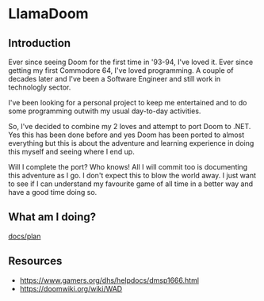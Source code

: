 # LlamaDoom

## Introduction
Ever since seeing Doom for the first time in '93-94, I've loved it. Ever since getting my first Commodore 64, I've loved programming. A couple of decades later and I've been a Software Engineer and still work in technologly sector.

I've been looking for a personal project to keep me entertained and to do some programming outwith my usual day-to-day activities.

So, I've decided to combine my 2 loves and attempt to port Doom to .NET. Yes this has been done before and yes Doom has been ported to almost everything but this is about the adventure and learning experience in doing this myself and seeing where I end up.

Will I complete the port? Who knows! All I will commit too is documenting this adventure as I go. I don't expect this to blow the world away. I just want to see if I can understand my favourite game of all time in a better way and have a good time doing so.

## What am I doing?
[docs/plan](https://github.com/zenllama/LlamaDoom/blob/master/docs/plan.md)

## Resources
- https://www.gamers.org/dhs/helpdocs/dmsp1666.html
- https://doomwiki.org/wiki/WAD